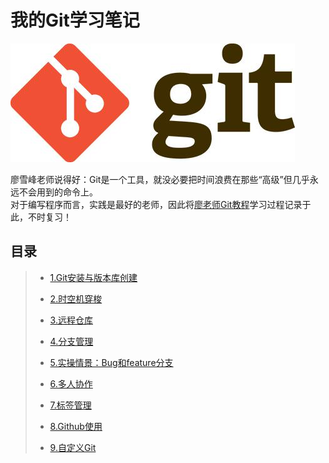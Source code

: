# 我的Git学习笔记
![](./res/img/git_icon.jpeg)

廖雪峰老师说得好：Git是一个工具，就没必要把时间浪费在那些“高级”但几乎永远不会用到的命令上。  
对于编写程序而言，实践是最好的老师，因此将[廖老师Git教程](https://www.liaoxuefeng.com/wiki/0013739516305929606dd18361248578c67b8067c8c017b000)学习过程记录于此，不时复习！

## 目录
> + [1.Git安装与版本库创建](./res/post/1.Set_up_Git_and_Creat_repository.md)
> 
> + [2.时空机穿梭](./res/post/2.Time_Machine.md)
> 
> + [3.远程仓库](./res/post/3.Remote_repository.md)
> 
> + [4.分支管理](./res/post/4.Branch_management.md)
> 
> + [5.实操情景：Bug和feature分支](./res/post/5.Bug_feature_Branch.md)
> 
> + [6.多人协作](./res/post/6.Cooperation.md)
> 
> + [7.标签管理]()
> 
> + [8.Github使用]()
> 
> + [9.自定义Git]()